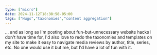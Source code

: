 ```yaml
---
type: ["micro"]
date: 2024-11-12T18:38:58-05:00
tags: ["Hugo","taxonomies","content aggregation"]
---
```

... and as long as I'm posting about fun-but-unnecessary website hacks I don't have time for, I'd also love to redo the taxonomies and templates on my site to make it easy to navigate media reviews by author, title, series, etc. No one would use it but me, but I'd have a lot of fun with it.
